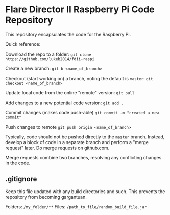 Flare Director II Raspberry Pi Code Repository
==============================================

This repository encapsulates the code for the Raspberry Pi.

Quick reference:

Download the repo to a folder:
`git clone https://github.com/lukeb2014/fdii-raspi`

Create a new branch:
`git b <name_of_branch>`

Checkout (start working on) a branch, noting the default is `master`:
`git checkout <name_of_branch>`

Update local code from the online "remote" version:
`git pull`

Add changes to a new potential code version:
`git add .`

Commit changes (makes code push-able)
`git commit -m "created a new commit"`

Push changes to remote
`git push origin <name_of_branch>`

Typically, code should not be pushed directly to the `master` branch. Instead, develop a block of code in a separate branch and perform a "merge request" later. Do merge requests on github.com.

Merge requests combine two branches, resolving any conflicting changes in the code.

## .gitignore

Keep this file updated with any build directories and such. This prevents the repository from becoming gargantuan.

Folders: `/my_folder/**`
Files: `/path_to_file/random_build_file.jar`